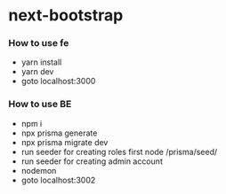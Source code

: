 # next-bootstrap
### How to use fe
- yarn install
- yarn dev
- goto localhost:3000

### How to use BE
- npm i
- npx prisma generate
- npx prisma migrate dev
- run seeder for creating roles first node /prisma/seed/
- run seeder for creating admin account
- nodemon
- goto localhost:3002

